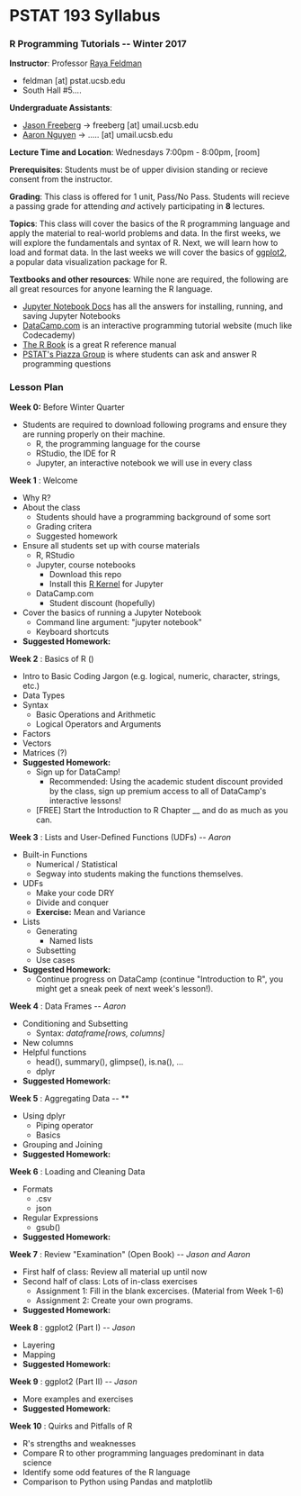 # PSTAT 193 Syllabus
### R Programming Tutorials -- Winter 2017

**Instructor**:
Professor [Raya Feldman](http://www.pstat.ucsb.edu/faculty%20pages/FELDMAN.htm)
- feldman [at] pstat.ucsb.edu
- South Hall #5....

**Undergraduate Assistants**:
- [Jason Freeberg](https://www.linkedin.com/in/jfreeberg) -> freeberg [at] umail.ucsb.edu
- [Aaron Nguyen](https://www.linkedin.com/in/aaronknguyen) -> ..... [at] umail.ucsb.edu

**Lecture Time and Location**:
Wednesdays 7:00pm - 8:00pm, [room]

**Prerequisites**: Students must be of upper division standing or recieve consent from the instructor. 

**Grading**: This class is offered for 1 unit, Pass/No Pass. Students will recieve a passing grade for attending *and* actively participating in **8** lectures. 

**Topics**: This class will cover the basics of the R programming language and apply the material to real-world problems and data. In the first weeks, we will explore the fundamentals and syntax of R. Next, we will learn how to load and format data. In the last weeks we will cover the basics of [ggplot2](https://en.wikipedia.org/wiki/Ggplot2), a popular data visualization package for R.

**Textbooks and other resources**: While none are required, the following are all great resources for anyone learning the R language.
- [Jupyter Notebook Docs](http://jupyter-notebook.readthedocs.io/en/latest/) has all the answers for installing, running, and saving Jupyter Notebooks
- [DataCamp.com](https://www.datacamp.com/courses?learn=r_programming) is an interactive programming tutorial website (much like Codecademy)
- [The R Book](https://www.cs.upc.edu/~robert/teaching/estadistica/TheRBook.pdf) is a great R reference manual
- [PSTAT's Piazza Group](https://piazza.com/ucsb/other/pstat199) is where students can ask and answer R programming questions

### Lesson Plan

**Week 0:** Before Winter Quarter
- Students are required to download following programs and ensure they are running properly on their machine.
  - R, the programming language for the course
  - RStudio, the IDE for R
  - Jupyter, an interactive notebook we will use in every class

**Week 1** : Welcome
- Why R?
- About the class
  - Students should have a programming background of some sort
  - Grading critera
  - Suggested homework
- Ensure all students set up with course materials
  - R, RStudio
  - Jupyter, course notebooks
    - Download this repo
    - Install this [R Kernel](https://github.com/IRkernel/IRkernel) for Jupyter
  - DataCamp.com
    - Student discount (hopefully)
- Cover the basics of running a Jupyter Notebook
  - Command line argument: "jupyter notebook"
  - Keyboard shortcuts
- **Suggested Homework:**

**Week 2** : Basics of R ()
- Intro to Basic Coding Jargon (e.g. logical, numeric, character, strings, etc.)
- Data Types
- Syntax
  - Basic Operations and Arithmetic
  - Logical Operators and Arguments
- Factors
- Vectors
- Matrices (?)
- **Suggested Homework:**
  - Sign up for DataCamp!
      - Recommended: Using the academic student discount provided by the class, sign up premium access to all of DataCamp's interactive lessons!
  - [FREE] Start the Introduction to R Chapter \__ and do as much as you can.

**Week 3** : Lists and User-Defined Functions (UDFs) -- *Aaron*
- Built-in Functions
  - Numerical / Statistical
  - Segway into students making the functions themselves.
- UDFs
  - Make your code DRY
  - Divide and conquer
  - **Exercise:** Mean and Variance
- Lists
  - Generating
    - Named lists
  - Subsetting
  - Use cases
- **Suggested Homework:**
  - Continue progress on DataCamp (continue "Introduction to R", you might get a sneak peek of next week's lesson!). 
 
**Week 4** : Data Frames -- *Aaron*
- Conditioning and Subsetting
  - Syntax: *dataframe[rows, columns]*
- New columns
- Helpful functions
  - head(), summary(), glimpse(), is.na(), ...
  - dplyr
- **Suggested Homework:**

**Week 5** : Aggregating Data -- **
- Using dplyr
  - Piping operator
  - Basics
- Grouping and Joining
- **Suggested Homework:**
 
**Week 6** : Loading and Cleaning Data
- Formats
  - .csv
  - json
- Regular Expressions
  - gsub()
- **Suggested Homework:**
 
**Week 7** : Review "Examination" (Open Book) -- *Jason and Aaron*
- First half of class: Review all material up until now
- Second half of class: Lots of in-class exercises
  - Assignment 1: Fill in the blank excercises. (Material from Week 1-6)
  - Assignment 2: Create your own programs. 
- **Suggested Homework:**
 
**Week 8** : ggplot2 (Part I) -- *Jason*
- Layering
- Mapping
- **Suggested Homework:**

**Week 9** : ggplot2 (Part II) -- *Jason*
- More examples and exercises
- **Suggested Homework:**

**Week 10** : Quirks and Pitfalls of R
- R's strengths and weaknesses
- Compare R to other programming languages predominant in data science
- Identify some odd features of the R language
- Comparison to Python using Pandas and matplotlib

